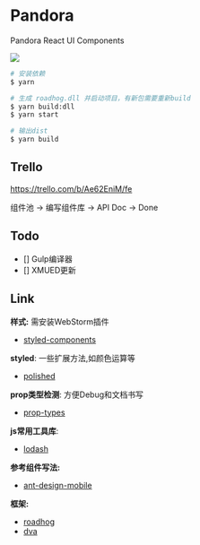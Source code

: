 # Pandora

Pandora React UI Components

![](http://on-img.com/chart_image/59b8e5c5e4b06f66982e9c68.png)

```bash
# 安装依赖
$ yarn

# 生成 roadhog.dll 并启动项目，有新包需要重新build
$ yarn build:dll
$ yarn start

# 输出dist
$ yarn build
```

## Trello

<https://trello.com/b/Ae62EniM/fe>

组件池 -> 编写组件库 -> API Doc -> Done

## Todo

- [] Gulp编译器
- [] XMUED更新

## Link

**样式:** 需安装WebStorm插件
- [styled-components](https://www.styled-components.com/docs/basics)

**styled**: 一些扩展方法,如颜色运算等
- [polished](https://polished.js.org/docs/)

**prop类型检测**: 方便Debug和文档书写
- [prop-types](https://github.com/facebook/prop-types)

**js常用工具库**:
- [lodash](http://lodashjs.com/docs/)

**参考组件写法:**
- [ant-design-mobile](https://github.com/canisminor1990/ant-design-mobile)

**框架:**
- [roadhog](https://github.com/sorrycc/roadhog)
- [dva](https://github.com/dvajs/dva)

